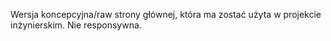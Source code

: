 Wersja koncepcyjna/raw strony głównej, która ma zostać użyta w projekcie inżynierskim. Nie responsywna.
